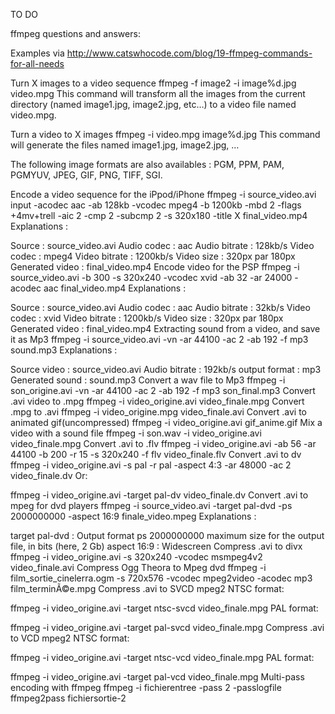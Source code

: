 TO DO

ffmpeg questions and answers:

Examples via http://www.catswhocode.com/blog/19-ffmpeg-commands-for-all-needs

Turn X images to a video sequence
ffmpeg -f image2 -i image%d.jpg video.mpg
This command will transform all the images from the current directory (named image1.jpg, image2.jpg, etc…) to a video file named video.mpg.

Turn a video to X images
ffmpeg -i video.mpg image%d.jpg
This command will generate the files named image1.jpg, image2.jpg, …

The following image formats are also availables : PGM, PPM, PAM, PGMYUV, JPEG, GIF, PNG, TIFF, SGI.

Encode a video sequence for the iPpod/iPhone
ffmpeg -i source_video.avi input -acodec aac -ab 128kb -vcodec mpeg4 -b 1200kb -mbd 2 -flags +4mv+trell -aic 2 -cmp 2 -subcmp 2 -s 320x180 -title X final_video.mp4
Explanations :

Source : source_video.avi
Audio codec : aac
Audio bitrate : 128kb/s
Video codec : mpeg4
Video bitrate : 1200kb/s
Video size : 320px par 180px
Generated video : final_video.mp4
Encode video for the PSP
ffmpeg -i source_video.avi -b 300 -s 320x240 -vcodec xvid -ab 32 -ar 24000 -acodec aac final_video.mp4
Explanations :

Source : source_video.avi
Audio codec : aac
Audio bitrate : 32kb/s
Video codec : xvid
Video bitrate : 1200kb/s
Video size : 320px par 180px
Generated video : final_video.mp4
Extracting sound from a video, and save it as Mp3
ffmpeg -i source_video.avi -vn -ar 44100 -ac 2 -ab 192 -f mp3 sound.mp3
Explanations :

Source video : source_video.avi
Audio bitrate : 192kb/s
output format : mp3
Generated sound : sound.mp3
Convert a wav file to Mp3
ffmpeg -i son_origine.avi -vn -ar 44100 -ac 2 -ab 192 -f mp3 son_final.mp3
Convert .avi video to .mpg
ffmpeg -i video_origine.avi video_finale.mpg
Convert .mpg to .avi
ffmpeg -i video_origine.mpg video_finale.avi
Convert .avi to animated gif(uncompressed)
ffmpeg -i video_origine.avi gif_anime.gif
Mix a video with a sound file
ffmpeg -i son.wav -i video_origine.avi video_finale.mpg
Convert .avi to .flv
ffmpeg -i video_origine.avi -ab 56 -ar 44100 -b 200 -r 15 -s 320x240 -f flv video_finale.flv
Convert .avi to dv
ffmpeg -i video_origine.avi -s pal -r pal -aspect 4:3 -ar 48000 -ac 2 video_finale.dv
Or:

ffmpeg -i video_origine.avi -target pal-dv video_finale.dv
Convert .avi to mpeg for dvd players
ffmpeg -i source_video.avi -target pal-dvd -ps 2000000000 -aspect 16:9 finale_video.mpeg
Explanations :

target pal-dvd : Output format
ps 2000000000 maximum size for the output file, in bits (here, 2 Gb)
aspect 16:9 : Widescreen
Compress .avi to divx
ffmpeg -i video_origine.avi -s 320x240 -vcodec msmpeg4v2 video_finale.avi
Compress Ogg Theora to Mpeg dvd
ffmpeg -i film_sortie_cinelerra.ogm -s 720x576 -vcodec mpeg2video -acodec mp3 film_terminÃ©e.mpg
Compress .avi to SVCD mpeg2
NTSC format:

ffmpeg -i video_origine.avi -target ntsc-svcd video_finale.mpg
PAL format:

ffmpeg -i video_origine.avi -target pal-svcd video_finale.mpg
Compress .avi to VCD mpeg2
NTSC format:

ffmpeg -i video_origine.avi -target ntsc-vcd video_finale.mpg
PAL format:

ffmpeg -i video_origine.avi -target pal-vcd video_finale.mpg
Multi-pass encoding with ffmpeg
ffmpeg -i fichierentree -pass 2 -passlogfile ffmpeg2pass fichiersortie-2
